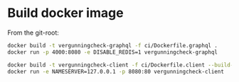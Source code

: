 # Build docker image

From the git-root:

```bash
docker build -t vergunningcheck-graphql -f ci/Dockerfile.graphql .
docker run -p 4000:8080 -e DISABLE_REDIS=1 vergunningcheck-graphql
```

```bash
docker build -t vergunningcheck-client -f ci/Dockerfile.client --build-arg=REACT_APP_GRAPHQL_API_URL=http://localhost:4000/graphql .
docker run -e NAMESERVER=127.0.0.1 -p 8080:80 vergunningcheck-client
```
